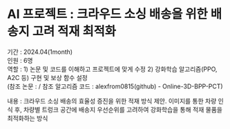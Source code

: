 # AI 프로젝트 : 크라우드 소싱 배송을 위한 배송지 고려 적재 최적화  

  
기간 : 2024.04(1month)  
인원 : 6명  
역할 : 1) 논문 및 코드를 이해하고 프로젝트에 맞게 수정  2) 강화학습 알고리즘(PPO, A2C 등) 구현 및 보상 함수 설정  
 (참조 논문 : / 참조 알고리즘 코드 : alexfrom0815(github) - Online-3D-BPP-PCT)  
   
내용 : 크라우드 소싱 배송의 효율성 증진을 위한 적재 방식 제안. 이미지를 통한 차량 인식 후, 차량별 트렁크 공간에 배송지 우선순위를 고려하여 강화학습을 통해 적재 물품을 최적화하는 방식
